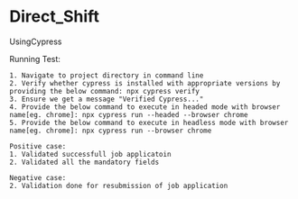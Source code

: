 # Direct_Shift

UsingCypress

Running Test:

    1. Navigate to project directory in command line
    2. Verify whether cypress is installed with appropriate versions by providing the below command: npx cypress verify
    3. Ensure we get a message "Verified Cypress..."
    4. Provide the below command to execute in headed mode with browser name[eg. chrome]: npx cypress run --headed --browser chrome
    5. Provide the below command to execute in headless mode with browser name[eg. chrome]: npx cypress run --browser chrome

    Positive case:
    1. Validated successfull job applicatoin
    2. Validated all the mandatory fields

    Negative case:
    2. Validation done for resubmission of job application
    

